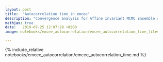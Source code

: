```yaml
---
layout: post
title:  "Autocorrelation time in emcee"
description: "Convergence analysis for Affine Invariant MCMC Ensemble samplers"
mathjax: true
date:   2019-07-25 12:07:28 +0200
image: notebooks/emcee_autocorrelation/emcee_autocorrelation_time_files/emcee_autocorrelation_time_8_0.png

---
```


{% include_relative notebooks/emcee_autocorrelation/emcee_autocorrelation_time.md %}
